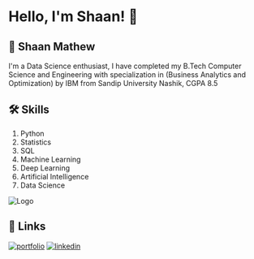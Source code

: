 
# Hello, I'm Shaan! 👋


## 🚀 Shaan Mathew 
 I'm a Data Science enthusiast,
I have completed my B.Tech Computer Science and Engineering with specialization in (Business Analytics and Optimization) by IBM from Sandip University Nashik, CGPA 8.5


## 🛠 Skills
1. Python
2. Statistics
3. SQL
4. Machine Learning
5. Deep Learning
6. Artificial Intelligence
6. Data Science


![Logo](https://github-readme-stats.vercel.app/api?username=shaanvm&&show_icons=true&title_color=ffffff&icon_color=bb2acf&text_color=daf7dc&bg_color=151515)


## 🔗 Links
[![portfolio](https://img.shields.io/badge/my_portfolio-000?style=for-the-badge&logo=ko-fi&logoColor=white)]()
[![linkedin](https://img.shields.io/badge/linkedin-0A66C2?style=for-the-badge&logo=linkedin&logoColor=white)](https://www.linkedin.com/in/shaan-mathew-841a06245/)


